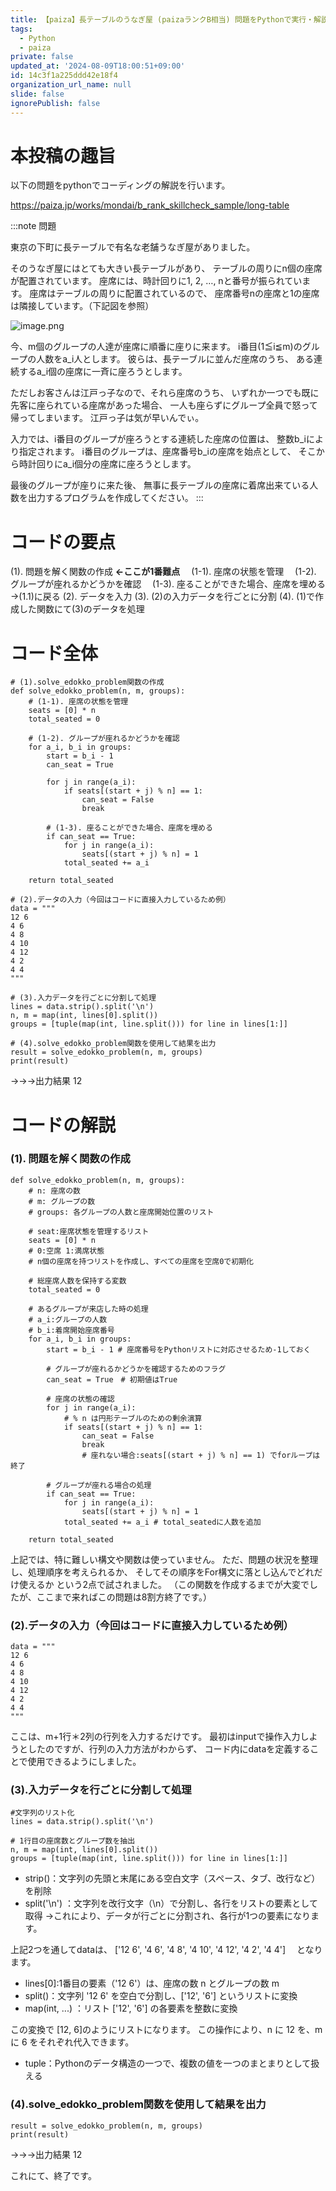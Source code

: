 ```yaml
---
title: 【paiza】長テーブルのうなぎ屋 (paizaランクB相当) 問題をPythonで実行・解説
tags:
  - Python
  - paiza
private: false
updated_at: '2024-08-09T18:00:51+09:00'
id: 14c3f1a225ddd42e18f4
organization_url_name: null
slide: false
ignorePublish: false
---
```

# 本投稿の趣旨

以下の問題をpythonでコーディングの解説を行います。

https://paiza.jp/works/mondai/b_rank_skillcheck_sample/long-table

:::note 
問題

東京の下町に長テーブルで有名な老舗うなぎ屋がありました。

そのうなぎ屋にはとても大きい長テーブルがあり、
テーブルの周りにn個の座席が配置されています。
座席には、時計回りに1, 2, …, nと番号が振られています。
座席はテーブルの周りに配置されているので、
座席番号nの座席と1の座席は隣接しています。（下記図を参照）

![image.png](https://qiita-image-store.s3.ap-northeast-1.amazonaws.com/0/3780099/8f2cd6b6-0d7a-6b84-e648-8aa3bc4e82f6.png)

今、m個のグループの人達が座席に順番に座りに来ます。
i番目(1≦i≦m)のグループの人数をa_i人とします。
彼らは、長テーブルに並んだ座席のうち、
ある連続するa_i個の座席に一斉に座ろうとします。

ただしお客さんは江戸っ子なので、それら座席のうち、
いずれか一つでも既に先客に座られている座席があった場合、
一人も座らずにグループ全員で怒って帰ってしまいます。
江戸っ子は気が早いんでぃ。

入力では、i番目のグループが座ろうとする連続した座席の位置は、
整数b_iにより指定されます。
i番目のグループは、座席番号b_iの座席を始点として、
そこから時計回りにa_i個分の座席に座ろうとします。

最後のグループが座りに来た後、
無事に長テーブルの座席に着席出来ている人数を出力するプログラムを作成してください。
:::



# コードの要点

(1). 問題を解く関数の作成 **←ここが1番難点**
　(1-1). 座席の状態を管理
　(1-2). グループが座れるかどうかを確認
　(1-3). 座ることができた場合、座席を埋める →(1.1)に戻る
(2). データを入力
(3). (2)の入力データを行ごとに分割
(4). (1)で作成した関数にて(3)のデータを処理

# コード全体 

```ruby:
# (1).solve_edokko_problem関数の作成
def solve_edokko_problem(n, m, groups):
    # (1-1). 座席の状態を管理
    seats = [0] * n
    total_seated = 0

    # (1-2). グループが座れるかどうかを確認
    for a_i, b_i in groups:
        start = b_i - 1
        can_seat = True
        
        for j in range(a_i):
            if seats[(start + j) % n] == 1:
                can_seat = False
                break

        # (1-3). 座ることができた場合、座席を埋める
        if can_seat == True:
            for j in range(a_i):
                seats[(start + j) % n] = 1
            total_seated += a_i
    
    return total_seated

# (2).データの入力（今回はコードに直接入力しているため例）
data = """
12 6
4 6
4 8
4 10
4 12
4 2
4 4
"""

# (3).入力データを行ごとに分割して処理
lines = data.strip().split('\n')
n, m = map(int, lines[0].split())
groups = [tuple(map(int, line.split())) for line in lines[1:]]

# (4).solve_edokko_problem関数を使用して結果を出力
result = solve_edokko_problem(n, m, groups)
print(result)
```
→→→出力結果
12


# コードの解説

###  (1). 問題を解く関数の作成
```ruby:
def solve_edokko_problem(n, m, groups):
    # n: 座席の数
    # m: グループの数
    # groups: 各グループの人数と座席開始位置のリスト

    # seat:座席状態を管理するリスト
    seats = [0] * n
    # 0:空席 1:満席状態
    # n個の座席を持つリストを作成し、すべての座席を空席0で初期化
    
    # 総座席人数を保持する変数
    total_seated = 0

    # あるグループが来店した時の処理
    # a_i:グループの人数
    # b_i:着席開始座席番号
    for a_i, b_i in groups:
        start = b_i - 1 # 座席番号をPythonリストに対応させるため-1しておく

        # グループが座れるかどうかを確認するためのフラグ
        can_seat = True　# 初期値はTrue

        # 座席の状態の確認
        for j in range(a_i):
            # % n は円形テーブルのための剰余演算
            if seats[(start + j) % n] == 1:
                can_seat = False
                break 
                # 座れない場合:seats[(start + j) % n] == 1) でforループは終了
        
        # グループが座れる場合の処理
        if can_seat == True:
            for j in range(a_i):
                seats[(start + j) % n] = 1
            total_seated += a_i # total_seatedに人数を追加
    
    return total_seated
```

上記では、特に難しい構文や関数は使っていません。
ただ、問題の状況を整理し、処理順序を考えられるか、
そしてその順序をFor構文に落とし込んでどれだけ使えるか
という2点で試されました。
（この関数を作成するまでが大変でしたが、ここまで来ればこの問題は8割方終了です。）



### (2).データの入力（今回はコードに直接入力しているため例）
```ruby:
data = """
12 6
4 6
4 8
4 10
4 12
4 2
4 4
"""
```
ここは、m+1行＊2列の行列を入力するだけです。
最初はinputで操作入力しようとしたのですが、行列の入力方法がわからず、
コード内にdataを定義することで使用できるようにしました。

### (3).入力データを行ごとに分割して処理
```ruby:
#文字列のリスト化
lines = data.strip().split('\n')

# 1行目の座席数とグループ数を抽出
n, m = map(int, lines[0].split())
groups = [tuple(map(int, line.split())) for line in lines[1:]]
```

- strip()：文字列の先頭と末尾にある空白文字（スペース、タブ、改行など）を削除
- split('\n') ：文字列を改行文字（\n）で分割し、各行をリストの要素として取得
→これにより、データが行ごとに分割され、各行が1つの要素になります。

上記2つを通してdataは、
['12 6', '4 6', '4 8', '4 10', '4 12', '4 2', '4 4']　
となります。



- lines[0]:1番目の要素（'12 6'）は、座席の数 n とグループの数 m 
- split()：文字列 '12 6' を空白で分割し、['12', '6'] というリストに変換
- map(int, ...) ：リスト ['12', '6'] の各要素を整数に変換

この変換で [12, 6]のようにリストになります。
この操作により、n に 12 を、m に 6 をそれぞれ代入できます。


- tuple：Pythonのデータ構造の一つで、複数の値を一つのまとまりとして扱える

### (4).solve_edokko_problem関数を使用して結果を出力
```ruby:
result = solve_edokko_problem(n, m, groups)
print(result)
```
→→→出力結果
12



これにて、終了です。
